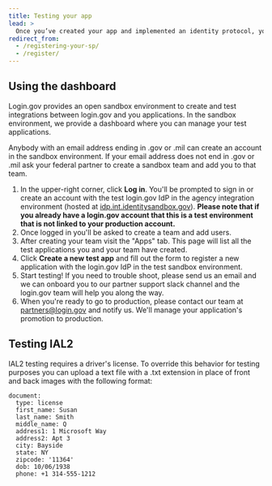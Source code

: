 ```yaml
---
title: Testing your app
lead: >
  Once you’ve created your app and implemented an identity protocol, you can now register it in the test environment dashboard and start testing.
redirect_from:
  - /registering-your-sp/
  - /register/
---
```


## Using the dashboard

Login.gov provides an open sandbox environment to create and test integrations between login.gov and you applications. In the sandbox environment, we provide a dashboard where you can manage your test applications.

Anybody with an email address ending in .gov or .mil can create an account in the sandbox environment. If your email address does not end in .gov or .mil ask your federal partner to create a sandbox team and add you to that team.

1. In the upper-right corner, click **Log in**. You'll be prompted to sign in or create an account with the test login.gov IdP in the agency integration environment (hosted at [idp.int.identitysandbox.gov](https://idp.int.identitysandbox.gov)). **Please note that if you already have a login.gov account that this is a test environment that is not linked to your production account.**
2. Once logged in you'll be asked to create a team and add users.
2. After creating your team visit the "Apps" tab. This page will list all the test applications you and your team have created.
3. Click **Create a new test app** and fill out the form to register a new application with the login.gov IdP in the test sandbox environment.
4. Start testing! If you need to trouble shoot, please send us an email and we can onboard you to our partner support slack channel and the login.gov team will help you along the way.
5. When you're ready to go to production, please contact our team at partners@login.gov and notify us. We'll manage your application's promotion to production.

## Testing IAL2

IAL2 testing requires a driver's license.  To override this behavior for testing purposes you can upload a text file with a .txt extension in place of front and back images with the following format:

```
document:
  type: license
  first_name: Susan
  last_name: Smith
  middle_name: Q
  address1: 1 Microsoft Way
  address2: Apt 3
  city: Bayside
  state: NY
  zipcode: '11364'
  dob: 10/06/1938
  phone: +1 314-555-1212
```
